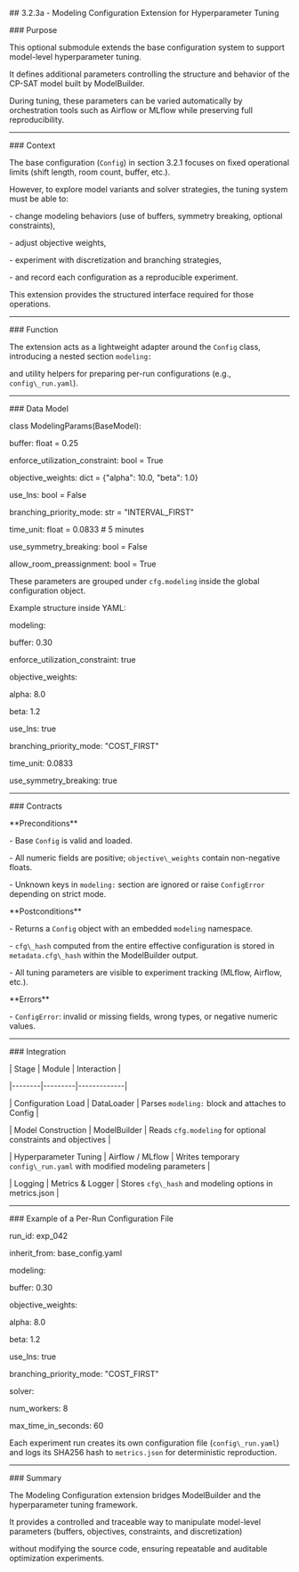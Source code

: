 \## 3.2.3a - Modeling Configuration Extension for Hyperparameter Tuning



\### Purpose

This optional submodule extends the base configuration system to support model-level hyperparameter tuning.  

It defines additional parameters controlling the structure and behavior of the CP-SAT model built by ModelBuilder.  

During tuning, these parameters can be varied automatically by orchestration tools such as Airflow or MLflow while preserving full reproducibility.



---



\### Context

The base configuration (`Config`) in section 3.2.1 focuses on fixed operational limits (shift length, room count, buffer, etc.).  

However, to explore model variants and solver strategies, the tuning system must be able to:

\- change modeling behaviors (use of buffers, symmetry breaking, optional constraints),

\- adjust objective weights,

\- experiment with discretization and branching strategies,

\- and record each configuration as a reproducible experiment.



This extension provides the structured interface required for those operations.



---



\### Function

The extension acts as a lightweight adapter around the `Config` class, introducing a nested section `modeling:`  

and utility helpers for preparing per-run configurations (e.g., `config\_run.yaml`).



---



\### Data Model

class ModelingParams(BaseModel):

buffer: float = 0.25

enforce\_utilization\_constraint: bool = True

objective\_weights: dict = {"alpha": 10.0, "beta": 1.0}

use\_lns: bool = False

branching\_priority\_mode: str = "INTERVAL\_FIRST"

time\_unit: float = 0.0833 # 5 minutes

use\_symmetry\_breaking: bool = False

allow\_room\_preassignment: bool = True





These parameters are grouped under `cfg.modeling` inside the global configuration object.



Example structure inside YAML:

modeling:

buffer: 0.30

enforce\_utilization\_constraint: true

objective\_weights:

alpha: 8.0

beta: 1.2

use\_lns: true

branching\_priority\_mode: "COST\_FIRST"

time\_unit: 0.0833

use\_symmetry\_breaking: true





---



\### Contracts



\*\*Preconditions\*\*

\- Base `Config` is valid and loaded.

\- All numeric fields are positive; `objective\_weights` contain non-negative floats.

\- Unknown keys in `modeling:` section are ignored or raise `ConfigError` depending on strict mode.



\*\*Postconditions\*\*

\- Returns a `Config` object with an embedded `modeling` namespace.

\- `cfg\_hash` computed from the entire effective configuration is stored in `metadata.cfg\_hash` within the ModelBuilder output.

\- All tuning parameters are visible to experiment tracking (MLflow, Airflow, etc.).



\*\*Errors\*\*

\- `ConfigError`: invalid or missing fields, wrong types, or negative numeric values.



---



\### Integration



| Stage | Module | Interaction |

|--------|---------|-------------|

| Configuration Load | DataLoader | Parses `modeling:` block and attaches to Config |

| Model Construction | ModelBuilder | Reads `cfg.modeling` for optional constraints and objectives |

| Hyperparameter Tuning | Airflow / MLflow | Writes temporary `config\_run.yaml` with modified modeling parameters |

| Logging | Metrics \& Logger | Stores `cfg\_hash` and modeling options in metrics.json |



---



\### Example of a Per-Run Configuration File

run\_id: exp\_042

inherit\_from: base\_config.yaml



modeling:

buffer: 0.30

objective\_weights:

alpha: 8.0

beta: 1.2

use\_lns: true

branching\_priority\_mode: "COST\_FIRST"



solver:

num\_workers: 8

max\_time\_in\_seconds: 60





Each experiment run creates its own configuration file (`config\_run.yaml`) and logs its SHA256 hash to `metrics.json` for deterministic reproduction.



---



\### Summary

The Modeling Configuration extension bridges ModelBuilder and the hyperparameter tuning framework.  

It provides a controlled and traceable way to manipulate model-level parameters (buffers, objectives, constraints, and discretization)  

without modifying the source code, ensuring repeatable and auditable optimization experiments.



